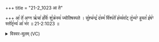 +++
title = "21-2_1023 आ ते"

+++
आ꣡ ते꣢ अग्न ऋ꣣चा꣢ ह꣣विः꣢ शु꣣क्र꣡स्य꣢ ज्योतिषस्पते । सु꣡श्च꣢न्द्र꣣ द꣢स्म꣣ वि꣡श्प꣢ते꣣ ह꣡व्य꣢वा꣣ट् तु꣡भ्य꣢ꣳ हूयत꣣ इ꣡ष꣢ꣳ स्तो꣣तृ꣢भ्य꣣ आ꣡ भ꣢र ॥ 21-2:1023 ॥

<details><summary>विस्वर-मूलम् (VC)</summary>

आ ते अग्न ऋचा हविः शुक्रस्य ज्योतिषस्पते । सुश्चन्द्र दस्म विश्पते हव्यवाट्तुभ्यꣳ हूयत इषꣳ स्तोतृभ्य आ भर ॥१०२३॥
</details>